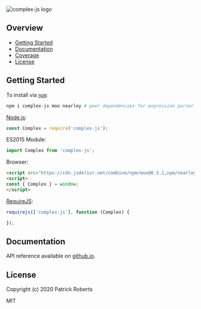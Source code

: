 ![complex-js logo](https://raw.githubusercontent.com/patrickroberts/complex-js/assets/logo.png)

## Overview

* [Getting Started](#getting-started)
* [Documentation](#documentation)
* [Coverage](#coverage)
* [License](#license)

## Getting Started

To install via [`npm`](https://www.npmjs.com/package/complex-js):

```sh
npm i complex-js moo nearley # peer dependencies for expression parser
```

[Node.js](https://nodejs.org):

```js
const Complex = require('complex-js');
```

ES2015 Module:

```js
import Complex from 'complex-js';
```

Browser:

```html
<script src="https://cdn.jsdelivr.net/combine/npm/moo@0.5.1,npm/nearley@2.19.1,npm/complex-js"></script>
<script>
const { Complex } = window;
</script>
```

[RequireJS](https://requirejs.org/docs/whyamd.html):

```js
requirejs(['complex-js'], function (Complex) {

});
```

## Documentation

API reference available on [github.io](http://patrickroberts.github.io/complex-js/).

## License

Copyright (c) 2020 Patrick Roberts

MIT
